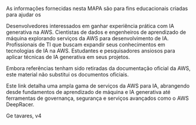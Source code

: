 As informações fornecidas nesta MAPA são para fins educacionais criadas para ajudar os

Desenvolvedores interessados ​​em ganhar experiência prática com IA generativa na AWS.
Cientistas de dados e engenheiros de aprendizado de máquina explorando serviços da AWS para desenvolvimento de IA.
Profissionais de TI que buscam expandir seus conhecimentos em tecnologias de IA na AWS.
Estudantes e pesquisadores ansiosos para aplicar técnicas de IA generativa em seus projetos.

Embora referências tenham sido retiradas da documentação oficial da AWS, este material não
substitui os documentos oficiais.

Este link detalha uma ampla gama de serviços da AWS para IA, abrangendo desde fundamentos de aprendizado de máquina e IA generativa até ferramentas de governança, segurança e serviços avançados como o AWS DeepRacer.


Ge tavares, v4
